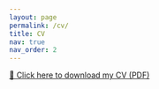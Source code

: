 ```yaml
---
layout: page
permalink: /cv/
title: CV
nav: true
nav_order: 2
---
```


[📄 Click here to download my CV (PDF)](/assets/pdf/ozgur_cv.pdf)
